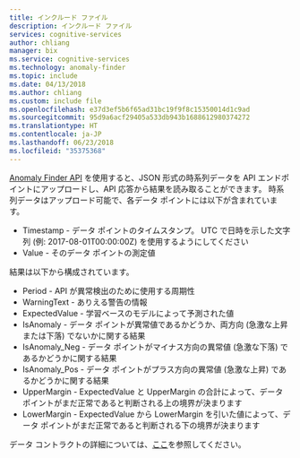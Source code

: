 ```yaml
---
title: インクルード ファイル
description: インクルード ファイル
services: cognitive-services
author: chliang
manager: bix
ms.service: cognitive-services
ms.technology: anomaly-finder
ms.topic: include
ms.date: 04/13/2018
ms.author: chliang
ms.custom: include file
ms.openlocfilehash: e37d3ef5b6f65ad31bc19f9f8c15350014d1c9ad
ms.sourcegitcommit: 95d9a6acf29405a533db943b1688612980374272
ms.translationtype: HT
ms.contentlocale: ja-JP
ms.lasthandoff: 06/23/2018
ms.locfileid: "35375368"
---
```

[Anomaly Finder API](https://labs.cognitive.microsoft.com/en-us/project-anomaly-finder) を使用すると、JSON 形式の時系列データを API エンドポイントにアップロードし、API 応答から結果を読み取ることができます。 時系列データはアップロード可能で、各データ ポイントには以下が含まれています。  
* Timestamp - データ ポイントのタイムスタンプ。 UTC で日時を示した文字列 (例: 2017-08-01T00:00:00Z) を使用するようにしてください
* Value - そのデータ ポイントの測定値

結果は以下から構成されています。
* Period - API が異常検出のために使用する周期性
* WarningText - ありえる警告の情報
* ExpectedValue - 学習ベースのモデルによって予測された値
* IsAnomaly - データ ポイントが異常値であるかどうか、両方向 (急激な上昇または下落) でないかに関する結果
* IsAnomaly_Neg - データ ポイントがマイナス方向の異常値 (急激な下落) であるかどうかに関する結果
* IsAnomaly_Pos - データ ポイントがプラス方向の異常値 (急激な上昇) であるかどうかに関する結果
* UpperMargin - ExpectedValue と UpperMargin の合計によって、データ ポイントがまだ正常であると判断される上の境界が決まります
* LowerMargin - ExpectedValue から LowerMargin を引いた値によって、データ ポイントがまだ正常であると判断される下の境界が決まります

データ コントラクトの詳細については、[ここ](../apiref.md)を参照してください。

